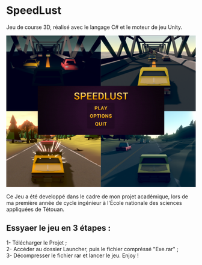 # SpeedLust

Jeu de course 3D, réalisé avec le langage C# et le moteur de jeu Unity.<br>

![Image description](/SpeedLust.png)

Ce Jeu a été developpé dans le cadre de mon projet académique, lors de ma première année de cycle ingénieur à l'École nationale des sciences appliquées de Tétouan.

## Essyaer le jeu en 3 étapes :
  1- Télécharger le Projet ; <br>
  2- Accéder au dossier Launcher, puis le fichier compréssé "Exe.rar" ; <br>
  3- Décompresser le fichier rar et lancer le jeu. Enjoy !

